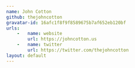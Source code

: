 ```yaml
---
name: John Cotton
github: thejohncotton
gravatar-id: 16afc1f8f9f8589675b7af652eb120bf
urls:
    -   name: website
        url: https://johncotton.us
    -   name: twitter
        url: https://twitter.com/thejohncotton
layout: default
---
```

